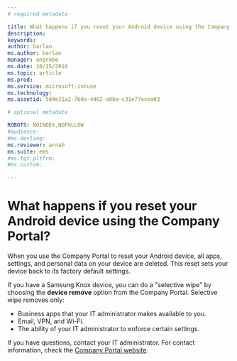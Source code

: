 ```yaml
---
# required metadata

title: What happens if you reset your Android device using the Company Portal? | Microsoft Intune
description:
keywords:
author: barlanms.author: barlan
manager: angrobe
ms.date: 10/25/2016
ms.topic: article
ms.prod:
ms.service: microsoft-intune
ms.technology:
ms.assetid: 5d4e31a2-7bda-4d62-a0ba-c31e77ecea03

# optional metadata

ROBOTS: NOINDEX,NOFOLLOW
#audience:
#ms.devlang:
ms.reviewer: arnab
ms.suite: ems
#ms.tgt_pltfrm:
#ms.custom:

---
```



# What happens if you reset your Android device using the Company Portal?

When you use the Company Portal to reset your Android device, all apps, settings, and personal data on your device are deleted. This reset sets your device back to its factory default settings.

If you have a Samsung Knox device, you can do a "selective wipe" by choosing the **device remove** option from the Company Portal. Selective wipe removes only:

- Business apps that your IT administrator makes available to you.
- Email, VPN, and Wi-Fi.
- The ability of your IT administrator to enforce certain settings.

If you have questions, contact your IT administrator. For contact information, check the [Company Portal website](http://portal.manage.microsoft.com).
